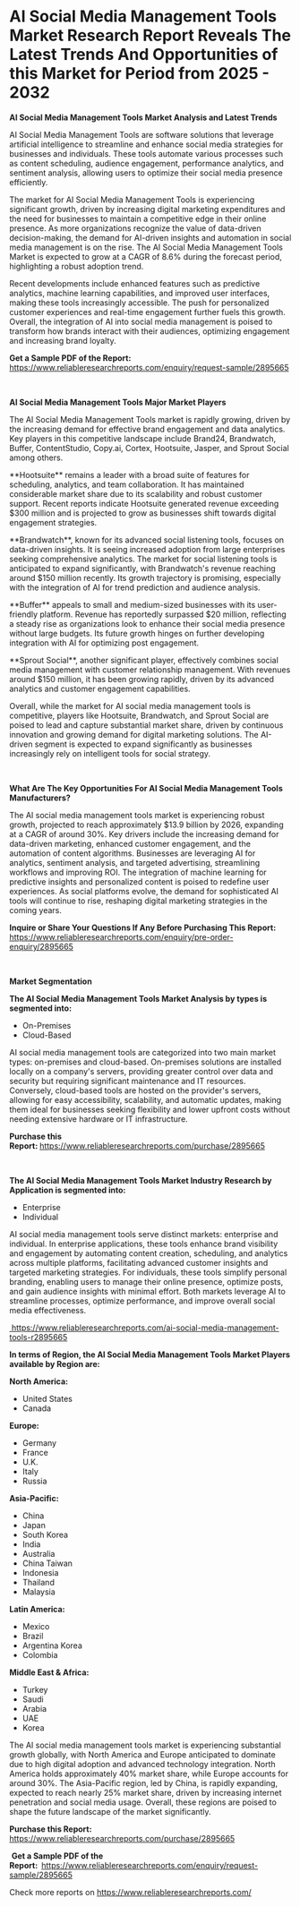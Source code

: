 <p><h1>AI Social Media Management Tools Market Research Report Reveals The Latest Trends And Opportunities of this Market for Period from 2025 - 2032</h1></p><p><strong>AI Social Media Management Tools Market Analysis and Latest Trends</strong></p>
<p><p>AI Social Media Management Tools are software solutions that leverage artificial intelligence to streamline and enhance social media strategies for businesses and individuals. These tools automate various processes such as content scheduling, audience engagement, performance analytics, and sentiment analysis, allowing users to optimize their social media presence efficiently. </p><p>The market for AI Social Media Management Tools is experiencing significant growth, driven by increasing digital marketing expenditures and the need for businesses to maintain a competitive edge in their online presence. As more organizations recognize the value of data-driven decision-making, the demand for AI-driven insights and automation in social media management is on the rise. The AI Social Media Management Tools Market is expected to grow at a CAGR of 8.6% during the forecast period, highlighting a robust adoption trend.</p><p>Recent developments include enhanced features such as predictive analytics, machine learning capabilities, and improved user interfaces, making these tools increasingly accessible. The push for personalized customer experiences and real-time engagement further fuels this growth. Overall, the integration of AI into social media management is poised to transform how brands interact with their audiences, optimizing engagement and increasing brand loyalty.</p></p>
<p><strong>Get a Sample PDF of the Report:&nbsp;</strong> <a href="https://www.reliableresearchreports.com/enquiry/request-sample/2895665?utm_campaign=2981&utm_medium=2&utm_source=Github&utm_content=ia&utm_term=15032025&utm_id=ai-social-media-management-tools">https://www.reliableresearchreports.com/enquiry/request-sample/2895665</a></p>
<p>&nbsp;</p>
<p><strong>AI Social Media Management Tools Major Market Players</strong></p>
<p><p>The AI Social Media Management Tools market is rapidly growing, driven by the increasing demand for effective brand engagement and data analytics. Key players in this competitive landscape include Brand24, Brandwatch, Buffer, ContentStudio, Copy.ai, Cortex, Hootsuite, Jasper, and Sprout Social among others.</p><p>**Hootsuite** remains a leader with a broad suite of features for scheduling, analytics, and team collaboration. It has maintained considerable market share due to its scalability and robust customer support. Recent reports indicate Hootsuite generated revenue exceeding $300 million and is projected to grow as businesses shift towards digital engagement strategies.</p><p>**Brandwatch**, known for its advanced social listening tools, focuses on data-driven insights. It is seeing increased adoption from large enterprises seeking comprehensive analytics. The market for social listening tools is anticipated to expand significantly, with Brandwatch's revenue reaching around $150 million recently. Its growth trajectory is promising, especially with the integration of AI for trend prediction and audience analysis.</p><p>**Buffer** appeals to small and medium-sized businesses with its user-friendly platform. Revenue has reportedly surpassed $20 million, reflecting a steady rise as organizations look to enhance their social media presence without large budgets. Its future growth hinges on further developing integration with AI for optimizing post engagement.</p><p>**Sprout Social**, another significant player, effectively combines social media management with customer relationship management. With revenues around $150 million, it has been growing rapidly, driven by its advanced analytics and customer engagement capabilities.</p><p>Overall, while the market for AI social media management tools is competitive, players like Hootsuite, Brandwatch, and Sprout Social are poised to lead and capture substantial market share, driven by continuous innovation and growing demand for digital marketing solutions. The AI-driven segment is expected to expand significantly as businesses increasingly rely on intelligent tools for social strategy.</p></p>
<p>&nbsp;</p>
<p><strong>What Are The Key Opportunities For AI Social Media Management Tools Manufacturers?</strong></p>
<p><p>The AI social media management tools market is experiencing robust growth, projected to reach approximately $13.9 billion by 2026, expanding at a CAGR of around 30%. Key drivers include the increasing demand for data-driven marketing, enhanced customer engagement, and the automation of content algorithms. Businesses are leveraging AI for analytics, sentiment analysis, and targeted advertising, streamlining workflows and improving ROI. The integration of machine learning for predictive insights and personalized content is poised to redefine user experiences. As social platforms evolve, the demand for sophisticated AI tools will continue to rise, reshaping digital marketing strategies in the coming years.</p></p>
<p><strong>Inquire or Share Your Questions If Any Before Purchasing This Report:</strong> <a href="https://www.reliableresearchreports.com/enquiry/pre-order-enquiry/2895665?utm_campaign=2981&utm_medium=2&utm_source=Github&utm_content=ia&utm_term=15032025&utm_id=ai-social-media-management-tools">https://www.reliableresearchreports.com/enquiry/pre-order-enquiry/2895665</a></p>
<p>&nbsp;</p>
<p><strong>Market Segmentation</strong></p>
<p><strong>The AI Social Media Management Tools Market Analysis by types is segmented into:</strong></p>
<p><ul><li>On-Premises</li><li>Cloud-Based</li></ul></p>
<p><p>AI social media management tools are categorized into two main market types: on-premises and cloud-based. On-premises solutions are installed locally on a company's servers, providing greater control over data and security but requiring significant maintenance and IT resources. Conversely, cloud-based tools are hosted on the provider's servers, allowing for easy accessibility, scalability, and automatic updates, making them ideal for businesses seeking flexibility and lower upfront costs without needing extensive hardware or IT infrastructure.</p></p>
<p><strong>Purchase this Report:&nbsp;</strong><a href="https://www.reliableresearchreports.com/purchase/2895665?utm_campaign=2981&utm_medium=2&utm_source=Github&utm_content=ia&utm_term=15032025&utm_id=ai-social-media-management-tools">https://www.reliableresearchreports.com/purchase/2895665</a></p>
<p>&nbsp;</p>
<p><strong>The AI Social Media Management Tools Market Industry Research by Application is segmented into:</strong></p>
<p><ul><li>Enterprise</li><li>Individual</li></ul></p>
<p><p>AI social media management tools serve distinct markets: enterprise and individual. In enterprise applications, these tools enhance brand visibility and engagement by automating content creation, scheduling, and analytics across multiple platforms, facilitating advanced customer insights and targeted marketing strategies. For individuals, these tools simplify personal branding, enabling users to manage their online presence, optimize posts, and gain audience insights with minimal effort. Both markets leverage AI to streamline processes, optimize performance, and improve overall social media effectiveness.</p></p>
<p><a href="https://www.reliableresearchreports.com/ai-social-media-management-tools-r2895665?utm_campaign=2981&utm_medium=2&utm_source=Github&utm_content=ia&utm_term=15032025&utm_id=ai-social-media-management-tools">&nbsp;https://www.reliableresearchreports.com/ai-social-media-management-tools-r2895665</a></p>
<p><strong>In terms of Region, the AI Social Media Management Tools Market Players available by Region are:</strong></p>
<p>
    <p> <strong> North America: </strong>
        <ul>
            <li>United States</li>
            <li>Canada</li>
        </ul>
        </p> 
    <p> <strong> Europe: </strong>
        <ul>
            <li>Germany</li>
            <li>France</li>
            <li>U.K.</li>
            <li>Italy</li>
            <li>Russia</li>
        </ul>
        </p> 
    <p> <strong> Asia-Pacific: </strong>
        <ul>
            <li>China</li>
            <li>Japan</li>
            <li>South Korea</li>
            <li>India</li>
            <li>Australia</li>
            <li>China Taiwan</li>
            <li>Indonesia</li>
            <li>Thailand</li>
            <li>Malaysia</li>
        </ul>
        </p> 
    <p> <strong> Latin America: </strong>
        <ul>
            <li>Mexico</li>
            <li>Brazil</li>
            <li>Argentina Korea</li>
            <li>Colombia</li>
        </ul>
        </p> 
    <p> <strong> Middle East & Africa: </strong>
        <ul>
            <li>Turkey</li>
            <li>Saudi</li>
            <li>Arabia</li>
            <li>UAE</li>
            <li>Korea</li>
        </ul>
    </p>
    </p>
<p><p>The AI social media management tools market is experiencing substantial growth globally, with North America and Europe anticipated to dominate due to high digital adoption and advanced technology integration. North America holds approximately 40% market share, while Europe accounts for around 30%. The Asia-Pacific region, led by China, is rapidly expanding, expected to reach nearly 25% market share, driven by increasing internet penetration and social media usage. Overall, these regions are poised to shape the future landscape of the market significantly.</p></p>
<p><strong>Purchase this Report: </strong><a href="https://www.reliableresearchreports.com/purchase/2895665?utm_campaign=2981&utm_medium=2&utm_source=Github&utm_content=ia&utm_term=15032025&utm_id=ai-social-media-management-tools">https://www.reliableresearchreports.com/purchase/2895665</a></p>
<p>&nbsp;<strong>Get a Sample PDF of the Report:&nbsp;&nbsp;</strong><a href="https://www.reliableresearchreports.com/enquiry/request-sample/2895665?utm_campaign=2981&utm_medium=2&utm_source=Github&utm_content=ia&utm_term=15032025&utm_id=ai-social-media-management-tools">https://www.reliableresearchreports.com/enquiry/request-sample/2895665</a></p>
<p><strong></strong></p>
<p>Check more reports on <a href="https://www.reliableresearchreports.com/?utm_campaign=2981&utm_medium=2&utm_source=Github&utm_content=ia&utm_term=15032025&utm_id=ai-social-media-management-tools">https://www.reliableresearchreports.com/</a></p>